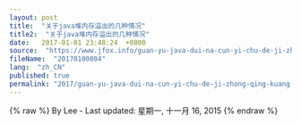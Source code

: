 ```yaml
---
layout: post
title:  "关于java堆内存溢出的几种情况"
title2:  "关于java堆内存溢出的几种情况"
date:   2017-01-01 23:48:24  +0800
source:  "https://www.jfox.info/guan-yu-java-dui-na-cun-yi-chu-de-ji-zhong-qing-kuang.html"
fileName:  "20170100804"
lang:  "zh_CN"
published: true
permalink: "2017/guan-yu-java-dui-na-cun-yi-chu-de-ji-zhong-qing-kuang.html"
---
```

{% raw %}
By Lee - Last updated: 星期一, 十一月 16, 2015
{% endraw %}
